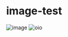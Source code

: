 # image-test
![image](https://github.com/chenyiwenliyunlong/image-test/loge.png)
![oio](https://image.baidu.com/search/detail?ct=503316480&z=undefined&tn=baiduimagedetail&ipn=d&word=github%E4%B8%8A%E4%BC%A0%E5%9B%BE%E7%89%87&step_word=&ie=utf-8&in=&cl=2&lm=-1&st=undefined&hd=undefined&latest=undefined&copyright=undefined&cs=1052673475,1937287991&os=3952621890,2910853697&simid=0,0&pn=5&rn=1&di=1210&ln=1815&fr=&fmq=1592545381231_R&fm=&ic=undefined&s=undefined&se=&sme=&tab=0&width=undefined&height=undefined&face=undefined&is=0,0&istype=0&ist=&jit=&bdtype=0&spn=0&pi=0&gsm=0&objurl=http%3A%2F%2Faliyunzixunbucket.oss-cn-beijing.aliyuncs.com%2Fjpg%2F0043dd7f3c9a706f6cf3b7c5cc797569.jpg%3Fx-oss-process%3Dimage%2Fresize%2Cp_100%2Fauto-orient%2C1%2Fquality%2Cq_90%2Fformat%2Cjpg%2Fwatermark%2Cimage_eXVuY2VzaGk%3D%2Ct_100&rpstart=0&rpnum=0&adpicid=0&force=undefined&ctd=1592551344767^3_1684X821%1)
